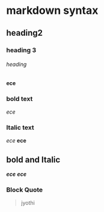 # markdown syntax
## heading2
### heading 3
######  heading 
**ece**
### bold text
_ece_
### Italic text
*ece*
**__ece__**
## bold and Italic
**_ece_**
__*ece*__
### Block Quote
> jyothi
